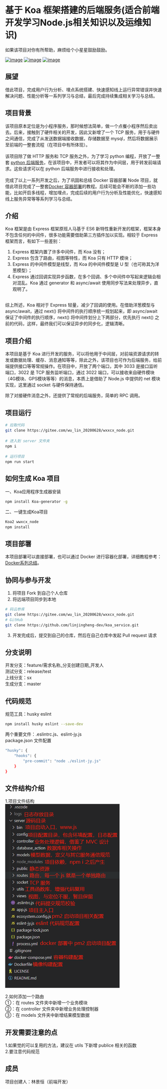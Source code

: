 <!--
 * @Description: 
 * @Version: 1.0
 * @Autor: 林景恒
 * @Date: 2020-07-02 20:48:48
 * @LastEditors: Please set LastEditors
 * @LastEditTime: 2020-07-19 21:27:14
--> 
# 基于 Koa 框架搭建的后端服务(适合前端开发学习Node.js相关知识以及运维知识)

如果该项目对你有所帮助，麻烦给个小星星鼓励鼓励。

[![image](https://img.shields.io/badge/Node-%E6%9C%8D%E5%8A%A1%E7%AB%AFJavaScript%E7%8E%AF%E5%A2%83-green)](https://nodejs.org/en)
[![image](https://img.shields.io/badge/Koa-Koa2-blue)](https://koajs.com)
[![image](https://img.shields.io/badge/git-%E5%88%86%E5%B8%83%E5%BC%8F%E7%89%88%E6%9C%AC%E6%8E%A7%E5%88%B6%E7%B3%BB%E7%BB%9F-red)](https://git-scm.com)

## 展望

借此项目，完成用户行为分析、埋点系统搭建、快速感知线上运行异常错误并快速解决问题、性能分析等一系列学习与总结，最后完成持续集成相关学习与总结。

## 项目背景

该项目原本定位是为小程序服务，那时候想法简单，做一个点餐小程序然后卖出去。后来，接触到了硬件相关的开发，因此又新增了一个 TCP 服务，用于与硬件之间通信，完成了从发送数据端接收数据，存储数据至 mysql，然后将数据展示至前端的一整套流程（在项目中有所体现）。  
<br/>
该项目除了做 HTTP 服务和 TCP 服务之外，为了学习 python 编程，开放了一整套 [python 后端服务](https://github.com/linjingheng-dev/python_service.git)，在该项目中，开发者可以将其作为中间层，用于转发前端请求。这些请求可以在 python 后端服务中进行接收和处理。  
<br/>
完成了以上一系列开发之后，为了巩固和总结 Docker 容器部署 Node 项目，就借此项目完成了一整套[Docker 容器部署](https://mp.weixin.qq.com/s/LdpOz5Cf35TwKC3psGyVPw)的教程。后续可能会不断的添加一些功能，比如开启多线程，增加埋点，完成后续的用户行为分析及性能优化，快速感知线上服务异常等等系列学习与总结。

## 介绍

Koa 框架是由 Express 框架原班人马基于 ES6 新特性重新开发的框架，框架本身不包含任何的中间件，很多功能需要借助第三方插件加以实现。相较于 Express 框架而言，有如下一些差别：
1. Express 框架内置了许多中间件，而 Koa 没有；
2. Express 包含了路由，视图等特性，而 Koa 只有 HTTP 模块；
3. Express 的中间件模型是线型，而 Koa 的中间件模型是 U 型（也可称其为洋葱模型）；
4. Express 通过回调实现异步函数，在多个回调、多个中间件中写起来逻辑会相对混乱。Koa 通过 generator 和 async/await 使用同步写法来处理异步，直观明了。  
<br/>
综上所述，Koa 相对于 Express 轻量，减少了回调的使用。在借助洋葱模型与 async/await，通过 next() 将中间件的执行顺序统一规划起来，即 async/await 保证了中间件的执行顺序，next() 将中间件划分上下两部分，优先执行 next() 之前的代码，这样，最终我们可以保证异步的同步化，逻辑清晰。

## 项目介绍

本项目是基于 Koa 进行开发的服务，可以将他用于中间层，对前端资源请求的转发或数据处理、缓存、消息通知等等，除此之外，该项目也可作为后端服务，给前端提供接口等等常规操作。在项目中，开放了两个端口，其中 3033 是接口监听端口，3022 是 TCP 服务监听端口，通过 3022 端口，可以接收来自硬件模块（4G模块、GPS模块等等）的消息，本质上是借助了 Node.js 中提供的 net 模块实现，这里通过 socket 与硬件保持通信。  

除了对接硬件消息之外，还提供了常规的后端服务，简单的 RPC 调用。

## 项目运行

```bash
# 拉取代码
git clone https://gitee.com/wu_lin_20200628/wxxcx_node.git

# 进入到 server 文件夹
npm i

# 运行项目
npm run start
```
## 如何生成 Koa 项目

一、Koa应用程序生成器安装  

```bash
npm install Koa-generator -g
```

二、一键生成Koa项目  

```bash
Koa2 wwxcx_node
npm install
```

## 项目部署

本项目部署可以直接部署，也可以通过 Docker 进行容器化部署，详细教程参考：[Docker系列总结](https://mp.weixin.qq.com/s/LdpOz5Cf35TwKC3psGyVPw)。

## 协同与参与开发

1. 将项目 Fork 到自己个人仓库
2. 将远端项目同步到本地

```bash
# 码云参库
git clone https://gitee.com/wu_lin_20200628/wxxcx_node.git
# GitHub
git clone https://github.com/linjingheng-dev/koa_service.git
```

3. 开发完成后，提交到自己的仓库，然后在自己仓库中发起 Pull request 请求

## 分支说明

开发分支：feature/需求名称_分支创建日期_开发人  
测试分支：release/test  
上线分支：sx  
生成分支：master

## 代码规范

规范工具：husky eslint  

```bash
npm install husky eslint --save-dev
```

两个重要文件：.eslintrc.js、eslint-jy.js  
package.json 文件配置  

```bash
"husky": {
    "hooks": {
        "pre-commit": "node ./eslint-jy.js"
    }
}
```

## 文件结构介绍

1.项目文件结构  
<img src="./server/public/images/md_img/project_tree.png" />  

2.如何添加一个路由  
①：在 routes 文件夹中新增一个业务模块  
②：在 controller 文件夹中新增业务处理控制器  
③：在 models 文件夹中新增结果模型数据

## 开发需要注意的点
1.如果觉的可以复用的方法，建议在 utils 下新增 publice 相关的函数  
2.要注意代码规范

## 成员

项目创建人：林景恒（前端开发）  
